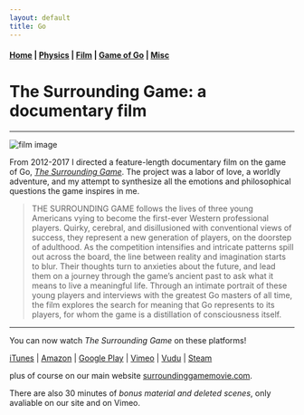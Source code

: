 ```yaml
---
layout: default
title: Go
---
```


#### [Home](index.md) | [Physics](physics.md) | [Film](film.md) | [Game of Go](go.md) | [Misc](misc.md)

# The Surrounding Game: a documentary film
---

![film image](/images/TSG_skinny.png)

From 2012-2017 I directed a feature-length documentary film on the game of Go, [*The Surrounding Game*](https://www.surroundinggamemovie.com/). 
The project was a labor of love, a worldly adventure, and my attempt to synthesize all the emotions and philosophical questions the game inspires in me. 

>THE SURROUNDING GAME follows the lives of three young Americans vying to become the first-ever Western professional players. Quirky, cerebral, and disillusioned with conventional views of success, they represent a new generation of players, on the doorstep of adulthood. As the competition intensifies and intricate patterns spill out across the board, the line between reality and imagination starts to blur. Their thoughts turn to anxieties about the future, and lead them on a journey through the game’s ancient past to ask what it means to live a meaningful life. Through an intimate portrait of these young players and interviews with the greatest Go masters of all time, the film explores the search for meaning that Go represents to its players, for whom the game is a distillation of consciousness itself.

---

You can now watch *The Surrounding Game* on these platforms!

[iTunes](https://tinyurl.com/TheSurroundingGameiTunes) | [Amazon](https://tinyurl.com/SurroundingGameAMZ) | [Google Play](https://tinyurl.com/SurroundingGameGP) | [Vimeo](https://vimeo.com/ondemand/thesurroundinggame) | [Vudu](https://www.vudu.com/content/movies/details/The-Surrounding-Game/944819) | [Steam](https://store.steampowered.com/app/854240/The_Surrounding_Game/)

plus of course on our main website [surroundinggamemovie.com](https://www.surroundinggamemovie.com/).

There are also 30 minutes of *bonus material and deleted scenes*, only avaliable on our site and on Vimeo. 
